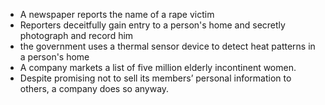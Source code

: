 - A newspaper reports the name of a rape victim
- Reporters deceitfully gain entry to a person's home and secretly photograph and record him
- the government uses a thermal sensor device to detect heat patterns in a person's home
- A company markets a list of five million elderly incontinent women.
- Despite promising not to sell its members’ personal information to others, a company does so anyway.